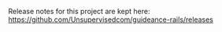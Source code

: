 Release notes for this project are kept here: https://github.com/Unsupervisedcom/guideance-rails/releases
